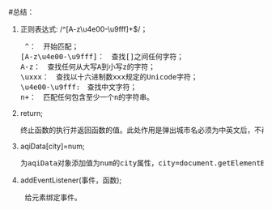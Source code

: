#总结：
1. 正则表达式: /^[A-z\u4e00-\u9fff]+$/；<br><pre>
    ^：　开始匹配；
    [A-z\u4e00-\u9fff]：　查找[]之间任何字符；
    A-z：　查找任何从大写A到小写z的字符；
    \uxxx：　查找以十六进制数xxx规定的Unicode字符；
    \u4e00-\u9fff:　查找中文字符；
    n+：　匹配任何包含至少一个n的字符串。
2.  return;<br><pre>
    终止函数的执行并返回函数的值。此处作用是弹出城市名必须为中英文后，不再弹出下面的alert;
3.  aqiData[city]=num;<br><pre>
    为aqiData对象添加值为num的city属性，city=document.getElementById('aqi-city-input').value.trim();
4.  addEventListener(事件，函数);<br><pre>
    给元素绑定事件。
